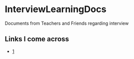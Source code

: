 # InterviewLearningDocs
Documents from Teachers and Friends regarding interview

## Links I come across
- [1](https://yoginsavani.com/embedded-system-interview-question/)
